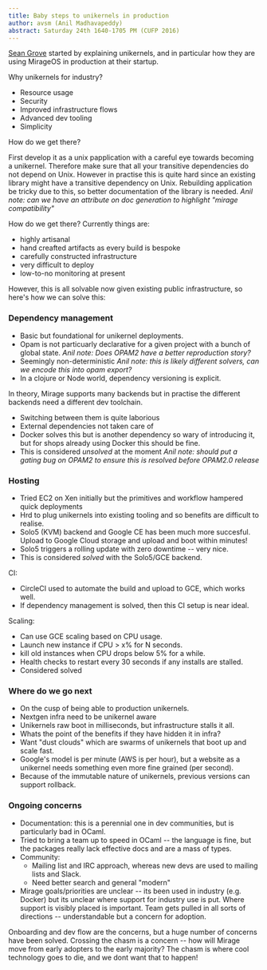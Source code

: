 ```yaml
---
title: Baby steps to unikernels in production
author: avsm (Anil Madhavapeddy)
abstract: Saturday 24th 1640-1705 PM (CUFP 2016)
---
```


[Sean Grove](https://twitter.com/sgrove) started by explaining unikernels, and in particular how they are using MirageOS in production at their startup.

Why unikernels for industry?
* Resource usage
* Security
* Improved infrastructure flows
* Advanced dev tooling
* Simplicity

How do we get there?

First develop it as a unix papplication with a careful eye towards becoming a unikernel. Therefore make sure that all your transitive dependencies do not depend on Unix. However in practise this is quite hard since an existing library might have a transitive dependency on Unix.  Rebuilding application be tricky due to this, so better documentation of the library is needed.  *Anil note: can we have an attribute on doc generation to highlight "mirage compatibility"*

How do we get there?  Currently things are:
* highly artisanal
* hand creafted artifacts as every build is bespoke
* carefully constructed infrastructure
* very difficult to deploy
* low-to-no monitoring at present

However, this is all solvable now given existing public infrastructure, so here's how we can solve this:

### Dependency management

* Basic but foundational for unikernel deployments.
* Opam is not particuarly declarative for a given project with a bunch of global state. *Anil note: Does OPAM2 have a better reproduction story?*
* Seemingly non-deterministic *Anil note: this is likely different solvers, can we encode this into opam export?*
* In a clojure or Node world, dependency versioning is explicit.

In theory, Mirage supports many backends but in practise the different backends need a different dev toolchain.
* Switching between them is quite laborious
* External dependencies not taken care of
* Docker solves this but is another dependency so wary of introducing it, but for shops already using Docker this should be fine.
* This is considered _unsolved_ at the moment *Anil note: should put a gating bug on OPAM2 to ensure this is resolved before OPAM2.0 release*

### Hosting
* Tried EC2 on Xen initially but the primitives and workflow hampered quick deployments
* Hrd to plug unikernels into existing tooling and so benefits are difficult to realise.
* Solo5 (KVM) backend and Google CE has been much more succesful. Upload to Google Cloud storage and upload and boot within minutes!
* Solo5 triggers a rolling update with zero downtime -- very nice.
* This is considered _solved_ with the Solo5/GCE backend.

CI:
* CircleCI used to automate the build and upload to GCE, which works well.
* If dependency management is solved, then this CI setup is near ideal.

Scaling:
* Can use GCE scaling based on CPU usage.
* Launch new instance if CPU > x% for N seconds.
* kill old instances when CPU drops below 5% for a while.
* Health checks to restart every 30 seconds if any installs are stalled.
* Considered solved

### Where do we go next
* On the cusp of being able to production unikernels.
* Nextgen infra need to be unikernel aware
* Unikernels raw boot in milliseconds, but infrastructure stalls it all.
* Whats the point of the benefits if they have hidden it in infra?
* Want "dust clouds" which are swarms of unikernels that boot up and scale fast.
* Google's model is per minute (AWS is per hour), but a website as a unikernel needs something even more fine grained (per second). 
* Because of the immutable nature of unikernels, previous versions can support rollback.

### Ongoing concerns
* Documentation: this is a perennial one in dev communities, but is particularly bad in OCaml.
* Tried to bring a team up to speed in OCaml -- the language is fine, but the packages really lack effective docs and are a mass of types.
* Community:
  * Mailing list and IRC approach, whereas new devs are used to mailing lists and Slack.
  * Need better search and general "modern"
* Mirage goals/priorities are unclear -- its been used in industry (e.g. Docker) but its unclear where support for industry use is put. Where support is visibly placed is important. Team gets pulled in all sorts of directions -- understandable but a concern for adoption.

Onboarding and dev flow are the concerns, but a huge number of concerns have been solved.
Crossing the chasm is a concern -- how will Mirage move from early adopters to the early majority?  The chasm is where cool technology goes to die, and we dont want that to happen!
